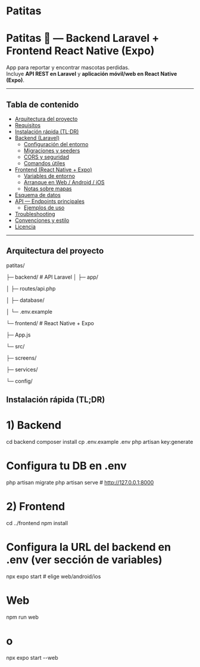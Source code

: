 # Patitas
# Patitas 🐾 — Backend Laravel + Frontend React Native (Expo)

App para reportar y encontrar mascotas perdidas.  
Incluye **API REST en Laravel** y **aplicación móvil/web en React Native (Expo)**.

---

## Tabla de contenido
- [Arquitectura del proyecto](#arquitectura-del-proyecto)
- [Requisitos](#requisitos)
- [Instalación rápida (TL;DR)](#instalación-rápida-tldr)
- [Backend (Laravel)](#backend-laravel)
  - [Configuración del entorno](#configuración-del-entorno)
  - [Migraciones y seeders](#migraciones-y-seeders)
  - [CORS y seguridad](#cors-y-seguridad)
  - [Comandos útiles](#comandos-útiles)
- [Frontend (React Native + Expo)](#frontend-react-native--expo)
  - [Variables de entorno](#variables-de-entorno)
  - [Arranque en Web / Android / iOS](#arranque-en-web--android--ios)
  - [Notas sobre mapas](#notas-sobre-mapas)
- [Esquema de datos](#esquema-de-datos)
- [API — Endpoints principales](#api--endpoints-principales)
  - [Ejemplos de uso](#ejemplos-de-uso)
- [Troubleshooting](#troubleshooting)
- [Convenciones y estilo](#convenciones-y-estilo)
- [Licencia](#licencia)

---

## Arquitectura del proyecto

patitas/

├─ backend/ # API Laravel
│ ├─ app/

│ ├─ routes/api.php

│ ├─ database/

│ └─ .env.example

└─ frontend/ # React Native + Expo

├─ App.js

└─ src/

├─ screens/

├─ services/

└─ config/

## Instalación rápida (TL;DR)


# 1) Backend
cd backend
composer install
cp .env.example .env
php artisan key:generate
# Configura tu DB en .env
php artisan migrate
php artisan serve   # http://127.0.0.1:8000

# 2) Frontend
cd ../frontend
npm install
# Configura la URL del backend en .env (ver sección de variables)
npx expo start      # elige web/android/ios
# Web
npm run web
# o
npx expo start --web



